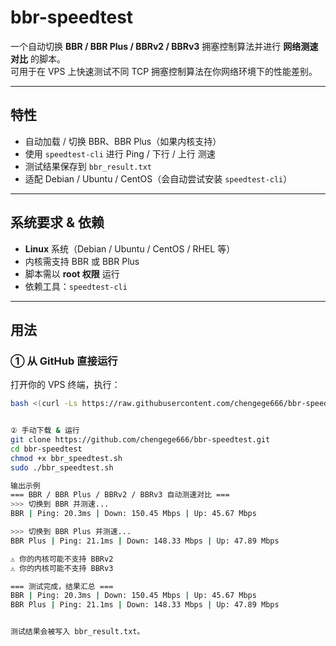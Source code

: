 # bbr-speedtest

一个自动切换 **BBR / BBR Plus / BBRv2 / BBRv3** 拥塞控制算法并进行 **网络测速对比** 的脚本。  
可用于在 VPS 上快速测试不同 TCP 拥塞控制算法在你网络环境下的性能差别。

---

## 特性

- 自动加载 / 切换 BBR、BBR Plus（如果内核支持）  
- 使用 `speedtest-cli` 进行 Ping / 下行 / 上行 测速  
- 测试结果保存到 `bbr_result.txt`  
- 适配 Debian / Ubuntu / CentOS（会自动尝试安装 `speedtest-cli`）

---

## 系统要求 & 依赖

- **Linux** 系统（Debian / Ubuntu / CentOS / RHEL 等）  
- 内核需支持 BBR 或 BBR Plus  
- 脚本需以 **root 权限** 运行  
- 依赖工具：`speedtest-cli`

---

## 用法

### ① 从 GitHub 直接运行

打开你的 VPS 终端，执行：

```bash
bash <(curl -Ls https://raw.githubusercontent.com/chengege666/bbr-speedtest/main/bbr_speedtest.sh)


② 手动下载 & 运行
git clone https://github.com/chengege666/bbr-speedtest.git
cd bbr-speedtest
chmod +x bbr_speedtest.sh
sudo ./bbr_speedtest.sh

输出示例
=== BBR / BBR Plus / BBRv2 / BBRv3 自动测速对比 ===
>>> 切换到 BBR 并测速...
BBR | Ping: 20.3ms | Down: 150.45 Mbps | Up: 45.67 Mbps

>>> 切换到 BBR Plus 并测速...
BBR Plus | Ping: 21.1ms | Down: 148.33 Mbps | Up: 47.89 Mbps

⚠️ 你的内核可能不支持 BBRv2  
⚠️ 你的内核可能不支持 BBRv3  

=== 测试完成，结果汇总 ===
BBR | Ping: 20.3ms | Down: 150.45 Mbps | Up: 45.67 Mbps  
BBR Plus | Ping: 21.1ms | Down: 148.33 Mbps | Up: 47.89 Mbps  


测试结果会被写入 bbr_result.txt。

